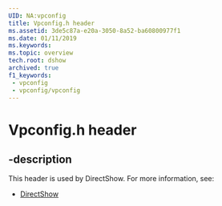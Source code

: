 ```yaml
---
UID: NA:vpconfig
title: Vpconfig.h header
ms.assetid: 3de5c87a-e20a-3050-8a52-ba60800977f1
ms.date: 01/11/2019
ms.keywords: 
ms.topic: overview
tech.root: dshow
archived: true
f1_keywords:
 - vpconfig
 - vpconfig/vpconfig
---
```


# Vpconfig.h header


## -description

This header is used by DirectShow. For more information, see:

- [DirectShow](../_dshow/index.md)

